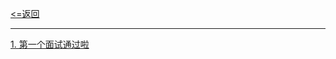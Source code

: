 [<=返回](../README.md)
<hr/>

[1. 第一个面试通过啦](./%E7%AC%AC%E4%B8%80%E4%B8%AA%E9%9D%A2%E8%AF%95%E9%80%9A%E8%BF%87%E5%95%A6.md)